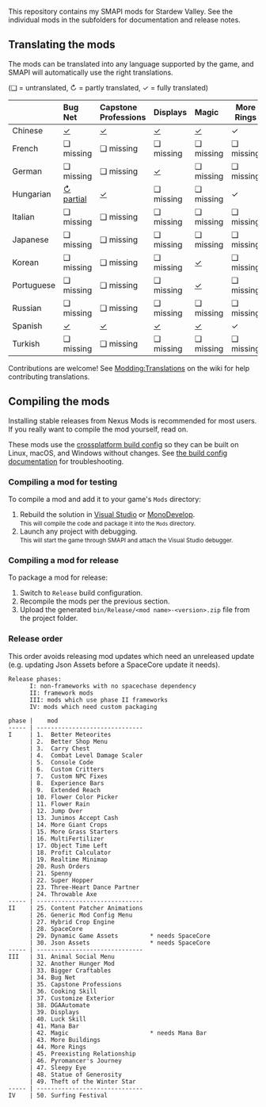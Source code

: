 ﻿This repository contains my SMAPI mods for Stardew Valley. See the individual mods in the
subfolders for documentation and release notes.

## Translating the mods
The mods can be translated into any language supported by the game, and SMAPI will automatically
use the right translations.

(❑ = untranslated, ↻ = partly translated, ✓ = fully translated)

&nbsp;     | Bug Net                          | Capstone Professions                  | Displays                   | Magic                   | More Rings | Preexisting Relationships                  | Surfing Festival
---------- | :------------------------------- | :------------------------------------ | :------------------------- | :---------------------- | ---------- | :----------------------------------------- | ----------------
Chinese    | [✓](BugNet/i18n/zh.json)         | [✓](CapstoneProfessions/i18n/zh.json) | [✓](Displays/i18n/zh.json) | [✓](Magic/i18n/zh.json) | ✓          | [✓](PreexistingRelationship/i18n/zh.json) | ✓
French     | ❑ missing                        | ❑ missing                             | ❑ missing                  | ❑ missing               | ❑ missing  | ❑ missing                                  | ❑ missing
German     | ❑ missing                        | ❑ missing                             | [✓](Displays/i18n/de.json) | ❑ missing               | ❑ missing  | ❑ missing                                  | ❑ missing
Hungarian  | [↻ partial](BugNet/i18n/hu.json) | [✓](CapstoneProfessions/i18n/hu.json) | ❑ missing                  | ❑ missing               | ✓          | ❑ missing                                  | ✓
Italian    | ❑ missing                        | ❑ missing                             | ❑ missing                  | ❑ missing               | ❑ missing  | ❑ missing                                  | ❑ missing
Japanese   | ❑ missing                        | ❑ missing                             | ❑ missing                  | ❑ missing               | ❑ missing  | ❑ missing                                  | ❑ missing
Korean     | ❑ missing                        | ❑ missing                             | ❑ missing                  | [✓](Magic/i18n/ko.json) | ❑ missing  | ❑ missing                                  | ✓
Portuguese | ❑ missing                        | ❑ missing                             | ❑ missing                  | [✓](Magic/i18n/pt.json) | ❑ missing  | ❑ missing                                  | ❑ missing
Russian    | ❑ missing                        | ❑ missing                             | ❑ missing                  | ❑ missing               | ❑ missing  | ❑ missing                                  | ✓
Spanish    | [✓](BugNet/i18n/es.json)         | [✓](CapstoneProfessions/i18n/es.json) | [✓](Displays/i18n/es.json) | [✓](Magic/i18n/es.json) | ✓          | [✓](PreexistingRelationship/i18n/es.json) | ✓
Turkish    | ❑ missing                        | ❑ missing                             | ❑ missing                  | ❑ missing               | ❑ missing  | ❑ missing                                  | ❑ missing

Contributions are welcome! See [Modding:Translations](https://stardewvalleywiki.com/Modding:Translations)
on the wiki for help contributing translations.

## Compiling the mods
Installing stable releases from Nexus Mods is recommended for most users. If you really want to
compile the mod yourself, read on.

These mods use the [crossplatform build config](https://www.nuget.org/packages/Pathoschild.Stardew.ModBuildConfig)
so they can be built on Linux, macOS, and Windows without changes. See [the build config documentation](https://www.nuget.org/packages/Pathoschild.Stardew.ModBuildConfig)
for troubleshooting.

### Compiling a mod for testing
To compile a mod and add it to your game's `Mods` directory:

1. Rebuild the solution in [Visual Studio](https://www.visualstudio.com/vs/community/) or [MonoDevelop](http://www.monodevelop.com/).  
   <small>This will compile the code and package it into the `Mods` directory.</small>
2. Launch any project with debugging.  
   <small>This will start the game through SMAPI and attach the Visual Studio debugger.</small>

### Compiling a mod for release
To package a mod for release:

1. Switch to `Release` build configuration.
2. Recompile the mods per the previous section.
3. Upload the generated `bin/Release/<mod name>-<version>.zip` file from the project folder.

### Release order
This order avoids releasing mod updates which need an unreleased update (e.g. updating Json Assets
before a SpaceCore update it needs).

```
Release phases:
      I: non-frameworks with no spacechase dependency
      II: framework mods
      III: mods which use phase II frameworks
      IV: mods which need custom packaging

phase |    mod
----- | ------------------------------
I     | 1.  Better Meteorites
      | 2.  Better Shop Menu
      | 3.  Carry Chest
      | 4.  Combat Level Damage Scaler
      | 5.  Console Code
      | 6.  Custom Critters
      | 7.  Custom NPC Fixes
      | 8.  Experience Bars
      | 9.  Extended Reach
      | 10. Flower Color Picker
      | 11. Flower Rain
      | 12. Jump Over
      | 13. Junimos Accept Cash
      | 14. More Giant Crops
      | 15. More Grass Starters
      | 16. MultiFertilizer
      | 17. Object Time Left
      | 18. Profit Calculator
      | 19. Realtime Minimap
      | 20. Rush Orders
      | 21. Spenny
      | 22. Super Hopper
      | 23. Three-Heart Dance Partner
      | 24. Throwable Axe
----- | ------------------------------
II    | 25. Content Patcher Animations
      | 26. Generic Mod Config Menu
      | 27. Hybrid Crop Engine
      | 28. SpaceCore
      | 29. Dynamic Game Assets         * needs SpaceCore
      | 30. Json Assets                 * needs SpaceCore
----- | ------------------------------
III   | 31. Animal Social Menu
      | 32. Another Hunger Mod
      | 33. Bigger Craftables
      | 34. Bug Net
      | 35. Capstone Professions
      | 36. Cooking Skill
      | 37. Customize Exterior
      | 38. DGAAutomate
      | 39. Displays
      | 40. Luck Skill
      | 41. Mana Bar
      | 42. Magic                       * needs Mana Bar
      | 43. More Buildings
      | 44. More Rings
      | 45. Preexisting Relationship
      | 46. Pyromancer's Journey
      | 47. Sleepy Eye
      | 48. Statue of Generosity
      | 49. Theft of the Winter Star
----- | ------------------------------
IV    | 50. Surfing Festival
```
